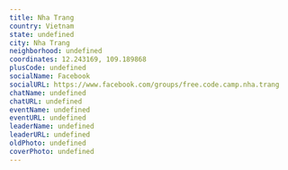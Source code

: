 ```yaml
---
title: Nha Trang
country: Vietnam
state: undefined
city: Nha Trang
neighborhood: undefined
coordinates: 12.243169, 109.189868
plusCode: undefined
socialName: Facebook
socialURL: https://www.facebook.com/groups/free.code.camp.nha.trang
chatName: undefined
chatURL: undefined
eventName: undefined
eventURL: undefined
leaderName: undefined
leaderURL: undefined
oldPhoto: undefined
coverPhoto: undefined
---
```

